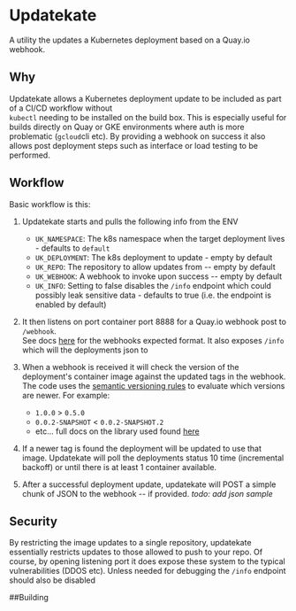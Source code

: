 # Updatekate
A utility the updates a Kubernetes deployment based on a Quay.io webhook. 

## Why
Updatekate allows a Kubernetes deployment update to be included as part of a CI/CD workflow without  
 `kubectl` needing to be installed on the build box.  This is especially useful for builds directly on Quay or 
GKE environments where auth is more problematic (`gcloud`cli etc). By providing a webhook on success it also allows
post deployment steps such as interface or load testing to be performed.  

## Workflow

Basic workflow is this:

1) Updatekate starts and pulls the following info from the ENV
    * `UK_NAMESPACE`: The k8s namespace when the target deployment lives - defaults to `default` 
    * `UK_DEPLOYMENT`: The k8s deployment to update - empty by default 
    * `UK_REPO`: The repository to allow updates from -- empty by default
    * `UK_WEBHOOK`: A webhook to invoke upon success -- empty by default
    * `UK_INFO`: Setting to false disables the `/info` endpoint which could possibly leak sensitive data - defaults to true (i.e. the endpoint is enabled by default)

2) It then listens on port container port 8888 for a Quay.io webhook post to `/webhook`.  
See docs [here](https://docs.quay.io/guides/notifications.html) for the webhooks expected format.  It also exposes
`/info` which will the deployments json to 

3) When a webhook is received it will check the version of the deployment's container image against the updated tags in 
the webhook. The code uses the [semantic versioning rules](http://semver.org/) to evaluate which versions are newer. 
For example:
    * `1.0.0` > `0.5.0`
    * `0.0.2-SNAPSHOT` < `0.0.2-SNAPSHOT.2`
    * etc... full docs on the library used found [here](https://github.com/blang/semver)
    
4) If a newer tag is found the deployment will be updated to use that image. Updatekate will poll the deployments 
status 10 time (incremental backoff) or until there is at least 1 container available.

5) After a successful deployment update, updatekate will POST a simple chunk of JSON to the webhook -- if provided.
  _todo: add json sample_

## Security 
By restricting the image updates to a single repository, updatekate essentially restricts updates to those allowed
to push to your repo. Of course, by opening listening port it does expose these system to the typical vulnerabilities (DDOS etc).
Unless needed for debugging the `/info` endpoint should also be disabled   

##Building 
